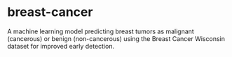 # breast-cancer
A machine learning model predicting breast tumors as malignant (cancerous) or benign (non-cancerous) using the Breast Cancer Wisconsin dataset for improved early detection.
